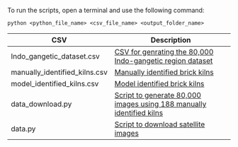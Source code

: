To run the scripts, open a terminal and use the following command:

```python <python_file_name> <csv_file_name> <output_folder_name>```

| CSV        | Description                   |
| -------------- | -------------------------------- |
|Indo_gangetic_dataset.csv| [CSV for genrating the 80,000 Indo-gangetic region dataset ](Indo_gangetic_dataset.csv)|
| manually_identified_kilns.csv    | [Manually identified brick kilns ](manually_identified_kilns.csv)|
| model_identified_kilns.csv    | [Model identified brick kilns ](model_identified_kilns.csv)|
| data_download.py  | [Script to generate 80,000 images using 188 manually identified kilns ](data_download.py)|
| data.py    | [Script to download satellite images](data.py)|